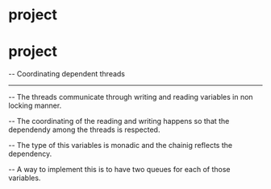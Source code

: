 # project
# project

-- Coordinating dependent threads
-- ------------------------------

-- The threads communicate through writing and reading variables in non locking manner.

-- The coordinating of the reading and writing happens so that the dependendy among the threads is respected.

-- The type of this variables is monadic and the chainig reflects the dependency.

-- A way to implement this is to have two queues for each of those variables.

